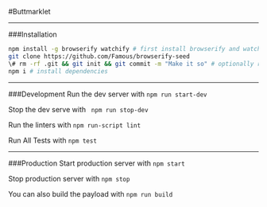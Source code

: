 #Buttmarklet

---

###Installation

```bash
npm install -g browserify watchify # first install browserify and watchify
git clone https://github.com/Famous/browserify-seed
\# rm -rf .git && git init && git commit -m "Make it so" # optionally reset git history
npm i # install dependencies
```

---

###Development
Run the dev server with ```npm run start-dev```

Stop the dev serve with  ``` npm run stop-dev```

Run the linters with ```npm run-script lint```

Run All Tests with ```npm test```

---

###Production
Start production server with ```npm start```

Stop production server with ```npm stop```

You can also build the payload with ```npm run build```
